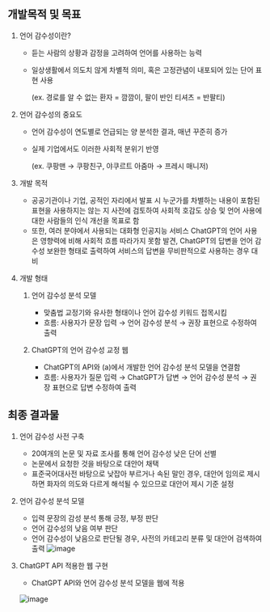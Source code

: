 ## 개발목적 및 목표


1. 언어 감수성이란?
    - 듣는 사람의 상황과 감정을 고려하여 언어를 사용하는 능력
    - 일상생활에서 의도치 않게 차별적 의미, 혹은 고정관념이 내포되어 있는 단어 표현 사용
        
        (ex. 경로를 알 수 없는 환자 = 깜깜이, 팔이 반인 티셔츠 = 반팔티)
        
2. 언어 감수성의 중요도
    - 언어 감수성이 연도별로 언급되는 양 분석한 결과, 매년 꾸준히 증가
    - 실제 기업에서도 이러한 사회적 분위기 반영
        
        (ex. 쿠팡맨 → 쿠팡친구, 야쿠르트 아줌마 → 프레시 매니저)
        
3. 개발 목적
    - 공공기관이나 기업, 공적인 자리에서 발표 시 누군가를 차별하는 내용이 포함된 표현을 사용하지는 않는 지 사전에 검토하여 사회적 호감도 상승 및 언어 사용에 대한 사람들의 인식 개선을 목표로 함
    - 또한, 여러 분야에서 사용되는 대화형 인공지능 서비스 ChatGPT의 언어 사용은 영향력에 비해 사회적 흐름 따라가지 못함 발견, ChatGPT의 답변을 언어 감수성 보완한 형태로 출력하여 서비스의 답변을 무비판적으로 사용하는 경우 대비
      
4. 개발 형태
    1. 언어 감수성 분석 모델
       - 맞춤법 교정기와 유사한 형태이나 언어 감수성 키워드 접목시킴
       - 흐름: 사용자가 문장 입력 → 언어 감수성 분석 → 권장 표현으로 수정하여 출력
        
    2. ChatGPT의 언어 감수성 교정 웹
        - ChatGPT의 API와 (a)에서 개발한 언어 감수성 분석 모델을 연결함
        - 흐름: 사용자가 질문 입력 → ChatGPT가 답변 → 언어 감수성 분석 → 권장 표현으로 답변 수정하여 출력
        

## 최종 결과물


1. 언어 감수성 사전 구축
    - 20여개의 논문 및 자료 조사를 통해 언어 감수성 낮은 단어 선별
    - 논문에서 요청한 것을 바탕으로 대안어 채택
    - 표준국어대사전 바탕으로 낮잡아 부르거나 속된 말인 경우, 대안어 임의로 제시하면 화자의 의도와 다르게 해석될 수 있으므로 대안어 제시 기준 설정

2. 언어 감수성 분석 모델
    - 입력 문장의 감성 분석 통해 긍정, 부정 판단
    - 언어 감수성의 낮음 여부 판단
    - 언어 감수성이 낮음으로 판단될 경우, 사전의 카테고리 분류 및 대안어 검색하여 출력
![image](https://github.com/ssongm2/2023_language_sensitivity/assets/157574142/d3e1a62c-0310-4e3f-9fba-3e3a05bea91b)



3. ChatGPT API 적용한 웹 구현
    - ChatGPT API와 언어 감수성 분석 모델을 웹에 적용
      
    ![image](https://github.com/ssongm2/2023_language_sensitivity/assets/157574142/069739a9-4a55-425e-9d06-8e88ec8b2646)
